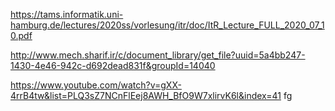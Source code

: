 https://tams.informatik.uni-hamburg.de/lectures/2020ss/vorlesung/itr/doc/ItR_Lecture_FULL_2020_07_10.pdf

http://www.mech.sharif.ir/c/document_library/get_file?uuid=5a4bb247-1430-4e46-942c-d692dead831f&groupId=14040

https://www.youtube.com/watch?v=gXX-4rrB4tw&list=PLQ3sZ7NCnFlEej8AWH_BfO9W7xlirvK6l&index=41 
fg